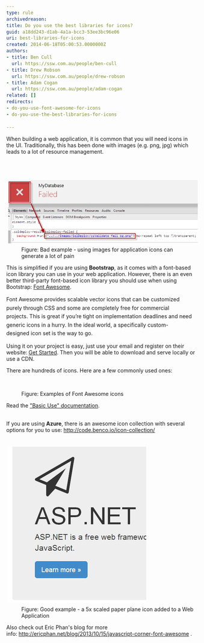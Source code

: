 ```yaml
---
type: rule
archivedreason: 
title: Do you use the best libraries for icons?
guid: a18dd243-d1ab-4a1a-bcc3-53ee3bc96e06
uri: best-libraries-for-icons
created: 2014-06-18T05:00:53.0000000Z
authors:
- title: Ben Cull
  url: https://ssw.com.au/people/ben-cull
- title: Drew Robson
  url: https://ssw.com.au/people/drew-robson
- title: Adam Cogan
  url: https://ssw.com.au/people/adam-cogan
related: []
redirects:
- do-you-use-font-awesome-for-icons
- do-you-use-the-best-libraries-for-icons

---
```



<p class="ssw15-rteElement-P">When building a web application, it is common that you will need icons in the UI. Traditionally, this has been done with images (e.g. png, jpg) which leads to a lot of resource management.​<br></p>
<br><excerpt class='endintro'></excerpt><br>
<dl class="badImage"><dt> 
      <img alt="23-06-2014 11-20-02 AM.png" src="23-06-2014 11-20-02 AM.png" style="margin:5px;width:550px;" /> 
   </dt><dd>Figure: Bad example - using images for application icons can generate a lot of pain​<br></dd></dl><p>This is simplified if you are using <b>Bootstrap</b>, as it comes with a font-based icon library you can use in your web application. However, there is an even better third-party font-based icon library you should use when using Bootstrap: 
   <a href="https://fontawesome.com/">Font Awesome</a>.<br></p><p>
   <span style="line-height:1.6;">Font Awesome provides scalable vector icons that can be customized purely through CSS and some are completely free for commercial projects. This is great if you’re tight on implementation deadlines and need generic icons in a hurry. In the ideal world, a specifically custom-designed icon set is the way to go.</span></p><p>Using it on your project is easy, just use your email and register on their website: <a href="https://fontawesome.com/start">Get Started</a>. Then you will be able to download and serve locally or use a CDN.<br></p><p>There are hundreds of icons. Here are a few commonly used ones:<br></p><dl class="image"><dt><p>​​​<i id="yui_3_17_2_1_1403220586594_514" class="fa fa-trash-o fa-4x"> </i> 
         <i class="fa fa-plus fa-4x"></i> 
         <i id="yui_3_17_2_1_1403220586594_665" class="fa fa-refresh fa-4x"></i> 
         <i id="yui_3_17_2_1_1403220586594_667" class="fa fa-ok fa-4x"></i> 
         <i class="fa fa-remove fa-4x"></i> 
         <i class="fa fa-code fa-4x">​</i> 
         <i class="fa fa-cloud-download fa-4x"> </i> 
         <br></p></dt><dd>Figure: Examples of Font Awesome icons<br></dd></dl>Read the 
<a href="https://fontawesome.com/how-to-use/on-the-web/referencing-icons/basic-use">"Basic Use" documentation</a>.<div><p class="ssw15-rteElement-P">​​​​<br>If you are using <b>Azure</b>, there is an awesome icon collection with several options for you to use: <a href="http://code.benco.io/icon-collection/">http://code.benco.io/icon-collection/</a><br><br></p><div><div><dl class="image"><dt> 
         <img alt="18-06-2014 2-33-45 PM.png" src="18-06-2014 2-33-45 PM.png" style="margin:5px;" />  
      </dt><dd>Figure: Good example - a 5x scaled paper plane icon added to a Web Application<br></dd></dl><p>Also check out Eric Phan's blog for more info: <a href="http://ericphan.net/blog/2013/10/15/javascript-corner-font-awesome" target="_blank">http://ericphan.net/blog/2013/10/15/javascript-corner-font-awesome</a> . 
      <br></p></div></div></div>


